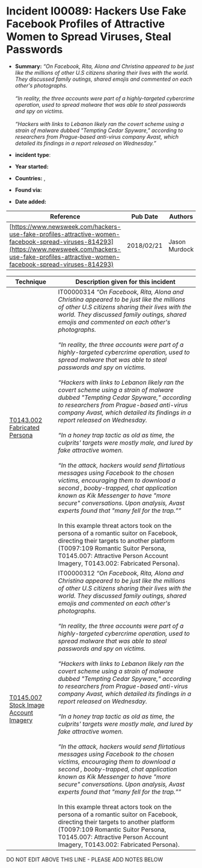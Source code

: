 # Incident I00089: Hackers Use Fake Facebook Profiles of Attractive Women to Spread Viruses, Steal Passwords

* **Summary:** <i>“On Facebook, Rita, Alona and Christina appeared to be just like the millions of other U.S citizens sharing their lives with the world. They discussed family outings, shared emojis and commented on each other's photographs.<br><br> “In reality, the three accounts were part of a highly-targeted cybercrime operation, used to spread malware that was able to steal passwords and spy on victims.<br><br> “Hackers with links to Lebanon likely ran the covert scheme using a strain of malware dubbed "Tempting Cedar Spyware," according to researchers from Prague-based anti-virus company Avast, which detailed its findings in a report released on Wednesday.”</i>

* **incident type**: 

* **Year started:** 

* **Countries:**  , 

* **Found via:** 

* **Date added:** 


| Reference | Pub Date | Authors | Org | Archive |
| --------- | -------- | ------- | --- | ------- |
| [https://www.newsweek.com/hackers-use-fake-profiles-attractive-women-facebook-spread-viruses-814293](https://www.newsweek.com/hackers-use-fake-profiles-attractive-women-facebook-spread-viruses-814293) | 2018/02/21 | Jason Murdock | Newsweek | [https://web.archive.org/web/20240116034006/https://www.newsweek.com/hackers-use-fake-profiles-attractive-women-facebook-spread-viruses-814293](https://web.archive.org/web/20240116034006/https://www.newsweek.com/hackers-use-fake-profiles-attractive-women-facebook-spread-viruses-814293) |

 

| Technique | Description given for this incident |
| --------- | ------------------------- |
| [T0143.002 Fabricated Persona](../../generated_pages/techniques/T0143.002.md) | IT00000314 <I>“On Facebook, Rita, Alona and Christina appeared to be just like the millions of other U.S citizens sharing their lives with the world. They discussed family outings, shared emojis and commented on each other's photographs.<br><br> “In reality, the three accounts were part of a highly-targeted cybercrime operation, used to spread malware that was able to steal passwords and spy on victims.<br><br> “Hackers with links to Lebanon likely ran the covert scheme using a strain of malware dubbed "Tempting Cedar Spyware," according to researchers from Prague-based anti-virus company Avast, which detailed its findings in a report released on Wednesday.<br><br> “In a honey trap tactic as old as time, the culprits' targets were mostly male, and lured by fake attractive women. <br><br> “In the attack, hackers would send flirtatious messages using Facebook to the chosen victims, encouraging them to download a second , booby-trapped, chat application known as Kik Messenger to have "more secure" conversations. Upon analysis, Avast experts found that "many fell for the trap.””</i><br><br> In this example threat actors took on the persona of a romantic suitor on Facebook, directing their targets to another platform (T0097:109 Romantic Suitor Persona, T0145.007: Attractive Person Account Imagery, T0143.002: Fabricated Persona). |
| [T0145.007 Stock Image Account Imagery](../../generated_pages/techniques/T0145.007.md) | IT00000312 <I>“On Facebook, Rita, Alona and Christina appeared to be just like the millions of other U.S citizens sharing their lives with the world. They discussed family outings, shared emojis and commented on each other's photographs.<br><br> “In reality, the three accounts were part of a highly-targeted cybercrime operation, used to spread malware that was able to steal passwords and spy on victims.<br><br> “Hackers with links to Lebanon likely ran the covert scheme using a strain of malware dubbed "Tempting Cedar Spyware," according to researchers from Prague-based anti-virus company Avast, which detailed its findings in a report released on Wednesday.<br><br> “In a honey trap tactic as old as time, the culprits' targets were mostly male, and lured by fake attractive women. <br><br> “In the attack, hackers would send flirtatious messages using Facebook to the chosen victims, encouraging them to download a second , booby-trapped, chat application known as Kik Messenger to have "more secure" conversations. Upon analysis, Avast experts found that "many fell for the trap.””</i><br><br> In this example threat actors took on the persona of a romantic suitor on Facebook, directing their targets to another platform (T0097:109 Romantic Suitor Persona, T0145.007: Attractive Person Account Imagery, T0143.002: Fabricated Persona). |


DO NOT EDIT ABOVE THIS LINE - PLEASE ADD NOTES BELOW